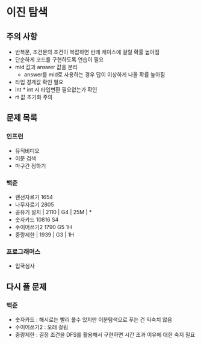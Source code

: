 # 이진 탐색

## 주의 사항

- 반복문, 조건문의 조건이 복잡하면 반례 케이스에 걸릴 확률 높아짐
- 단순하게 코드를 구현하도록 연습이 필요
- mid 값과 answer 값을 분리
    - answer를 mid로 사용하는 경우 답이 이상하게 나올 확률 높아짐
- 타입 경계값 확인 필요
- int * int 시 타입변환 필요없는가 확인
- rt 값 초기화 주의

## 문제 목록

### 인프런

- 뮤직비디오
- 이분 검색
- 마구간 정하기

### 백준

- 랜선자르기 1654
- 나무자르기 2805
- 공유기 설치 | 2110 | G4 | 25M | *
- 숫자카드 10816 S4
- 수이어쓰기2 1790 G5 1H
- 중량제한 | 1939 | G3 | 1H

### 프로그래머스

- 입국심사

## 다시 풀 문제

### 백준

- 숫자카드 : 해시로는 빨리 풀수 있지만 이분탐색으로 푸는 건 익숙치 않음
- 수이어쓰기2 : 오래 걸림
- 중량제한 : 결정 조건을 DFS를 활용해서 구현하면 시간 초과 이유에 대한 숙지 필요